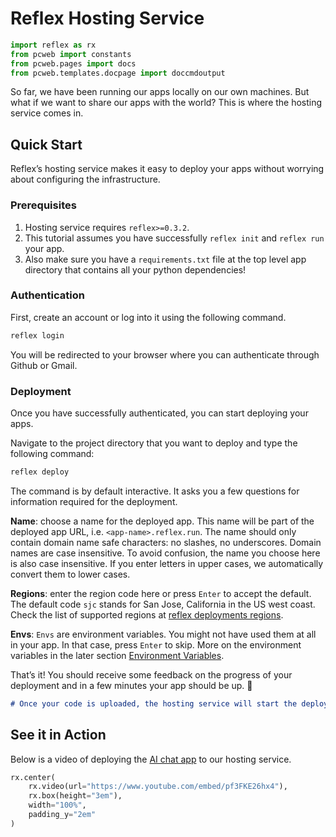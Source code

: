 # Reflex Hosting Service

```python exec
import reflex as rx
from pcweb import constants
from pcweb.pages import docs
from pcweb.templates.docpage import doccmdoutput
```

So far, we have been running our apps locally on our own machines.
But what if we want to share our apps with the world? This is where
the hosting service comes in.

## Quick Start

Reflex’s hosting service makes it easy to deploy your apps without worrying about configuring the infrastructure.

### Prerequisites

1. Hosting service requires `reflex>=0.3.2`.
2. This tutorial assumes you have successfully `reflex init` and `reflex run` your app.
3. Also make sure you have a `requirements.txt` file at the top level app directory that contains all your python dependencies!

### Authentication

First, create an account or log into it using the following command.

```bash
reflex login
```

You will be redirected to your browser where you can authenticate through Github or Gmail.

### Deployment

Once you have successfully authenticated, you can start deploying your apps.

Navigate to the project directory that you want to deploy and type the following command:

```bash
reflex deploy
```

The command is by default interactive. It asks you a few questions for information required for the deployment.

**Name**: choose a name for the deployed app. This name will be part of the deployed app URL, i.e. `<app-name>.reflex.run`. The name should only contain domain name safe characters: no slashes, no underscores. Domain names are case insensitive. To avoid confusion, the name you choose here is also case insensitive. If you enter letters in upper cases, we automatically convert them to lower cases.

**Regions**: enter the region code here or press `Enter` to accept the default. The default code `sjc` stands for San Jose, California in the US west coast. Check the list of supported regions at [reflex deployments regions](#reflex-deployments-regions).

**Envs**: `Envs` are environment variables. You might not have used them at all in your app. In that case, press `Enter` to skip. More on the environment variables in the later section [Environment Variables](#environment-variables).

That’s it! You should receive some feedback on the progress of your deployment and in a few minutes your app should be up. 🎉

```md alert info
# Once your code is uploaded, the hosting service will start the deployment. After a complete upload, exiting from the command **does not** affect the deployment process. The command prints a message when you can safely close it without affecting the deployment.
```

## See it in Action

Below is a video of deploying the [AI chat app]({docs.tutorial.intro.path}) to our hosting service.

```python eval
rx.center(
    rx.video(url="https://www.youtube.com/embed/pf3FKE26hx4"),
    rx.box(height="3em"),
    width="100%",
    padding_y="2em"
)
```
